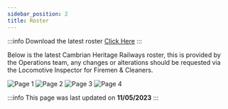 ```yaml
---
sidebar_position: 2
title: Roster
---
```


:::info Download the latest roster
[Click Here](../downloads/latest-roster.pdf)
:::

Below is the latest Cambrian Heritage Railways roster, this is provided by the Operations team, any changes or alterations should be requested via the Locomotive Inspector for Firemen & Cleaners.

![Page 1](/img/roster/1.png)
![Page 2](/img/roster/2.png)
![Page 3](/img/roster/3.png)
![Page 4](/img/roster/4.png)

:::info
This page was last updated on **11/05/2023**
:::